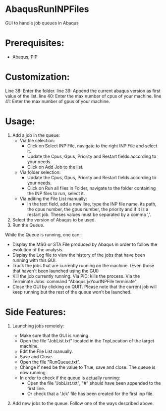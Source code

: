 # AbaqusRunINPFiles
GUI to handle job queues in Abaqus

# Prerequisites:
  - Abaqus, PIP
  
# Customization: 
Line 38: Enter the folder.
line 39: Append the current abaqus version as first value of the list.
line 40: Enter the max number of cpus of your machine. 
line 41: Enter the max number of gpus of your machine. 

# Usage:
1. Add a job in the queue:
    - Via file selection: 
        - Click on Select INP File, navigate to the right INP File and select it.
        - Update the Cpus, Gpus, Priority and Restart fields according to your needs. 
        - Click on Add Job to the list.
    - Via folder selection:
        - Update the Cpus, Gpus, Priority and Restart fields according to your needs.
        - Click on Run all files in Folder, navigate to the folder containing the INP files to run, select it.
    - Via editing the File List manually:
        - In the text field, add a new line, type the INP file name, its path, the cpus number, the gpus number, the priority and if it is a restart job. Theses values must be separated by a comma ','.
2. Select the version of Abaqus to be used.
3. Run the Queue. 

  While the Queue is running, one can:
  - Display the MSG or STA File produced by Abaqus in order to follow the evolution of the analysis. 
  - Display the Log file to view the history of the jobs that have been running with this GUI.
  - Track the jobs that are currently running on the machine. (Even those that haven't been launched using the GUI)
  - Kill the job currently running. Via PID: kills the process. Via the Terminate Jobs: command "Abaqus j=YourINPFile terminate"
  - Close the GUI by clicking on QUIT. Please note that the current job will keep running but the rest of the queue won't be launched.


# Side Features: 
1. Launching jobs remotely:
    - Make sure that the GUI is running.
    - Open the file "JobList.txt" located in the TopLocation of the target machine.
    - Edit the File List manually.
    - Save and Close.
    - Open the file "RunQueue.txt".
    - Change if need be the value to True, save and close. The queue is now running.
    - In order to check if the queue is actually running: 
        - Open the file "JobList.txt", "#" should have been appended to the first line.
        - Or check that a '.lck' file has been created for the first inp file.
    
2. Add new jobs to the queue. Follow one of the ways described above.    
